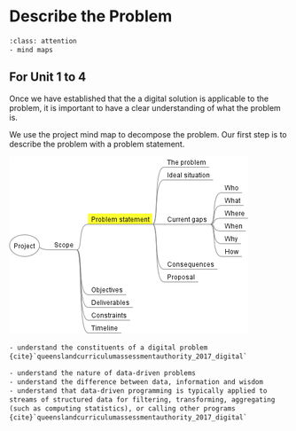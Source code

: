 # Describe the Problem
```{admonition} Tools used:
:class: attention
- mind maps
```
## For Unit 1 to 4
Once we have established that the a digital solution is applicable to the problem, it is important to have a clear understanding of what the problem is.

We use the project mind map to decompose the problem. Our first step is to describe the problem with a problem statement.

![Problem statement](./assests/mm_problem_statement.png)

```{admonition} Unit 1 subject matter covered:
- understand the constituents of a digital problem
{cite}`queenslandcurriculumassessmentauthority_2017_digital`
```

```{admonition} Unit 2 subject matter covered:
- understand the nature of data-driven problems
- understand the difference between data, information and wisdom
- understand that data-driven programming is typically applied to streams of structured data for filtering, transforming, aggregating (such as computing statistics), or calling other programs
{cite}`queenslandcurriculumassessmentauthority_2017_digital`
```